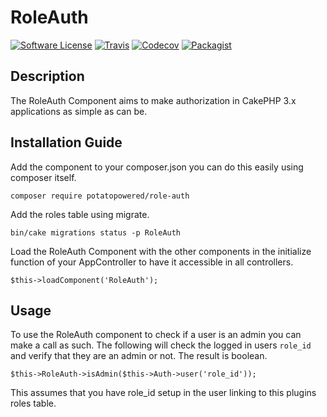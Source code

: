 # RoleAuth
[![Software License](https://img.shields.io/badge/license-MIT-brightgreen.svg?style=flat-square)](LICENSE) 
[![Travis](https://img.shields.io/travis/PotatoPowered/RoleAuth.svg?style=flat-square)](https://travis-ci.org/PotatoPowered/RoleAuth)
[![Codecov](https://img.shields.io/codecov/c/github/PotatoPowered/RoleAuth.svg?style=flat-square)](https://codecov.io/github/PotatoPowered/RoleAuth)
[![Packagist](https://img.shields.io/packagist/dt/potatopowered/RoleAuth.svg?style=flat-square)](https://packagist.org/packages/potatopowered/RoleAuth)

## Description
The RoleAuth Component aims to make authorization in CakePHP 3.x applications as simple as can be.

## Installation Guide

Add the component to your composer.json you can do this easily using composer itself.
```
composer require potatopowered/role-auth
```
Add the roles table using migrate.
```
bin/cake migrations status -p RoleAuth
```
Load the RoleAuth Component with the other components in the initialize function of your AppController to have it accessible in all controllers.
```
$this->loadComponent('RoleAuth');
```

## Usage

To use the RoleAuth component to check if a user is an admin you can make a call as such. The following will check the logged in
users `role_id` and verify that they are an admin or not. The result is boolean.
```
$this->RoleAuth->isAdmin($this->Auth->user('role_id'));
```
This assumes that you have role_id setup in the user linking to this plugins roles table.